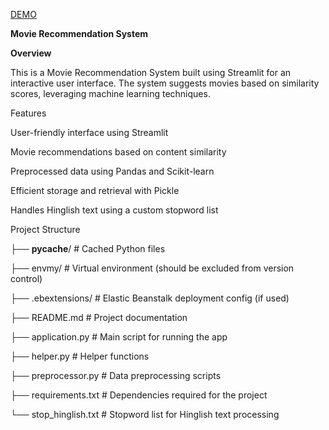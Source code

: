 [DEMO](https://whatsaochatanalyzer-1.onrender.com)


**Movie Recommendation System**

**Overview**

This is a Movie Recommendation System built using Streamlit for an interactive user interface. The system suggests movies based on similarity scores, leveraging machine learning techniques.

Features

User-friendly interface using Streamlit

Movie recommendations based on content similarity

Preprocessed data using Pandas and Scikit-learn

Efficient storage and retrieval with Pickle

Handles Hinglish text using a custom stopword list

Project Structure

├── __pycache__/            # Cached Python files  

├── envmy/                  # Virtual environment (should be excluded from version control)  

├── .ebextensions/          # Elastic Beanstalk deployment config (if used)  

├── README.md               # Project documentation  

├── application.py          # Main script for running the app  

├── helper.py               # Helper functions  

├── preprocessor.py         # Data preprocessing scripts  

├── requirements.txt        # Dependencies required for the project 

└── stop_hinglish.txt       # Stopword list for Hinglish text processing  

